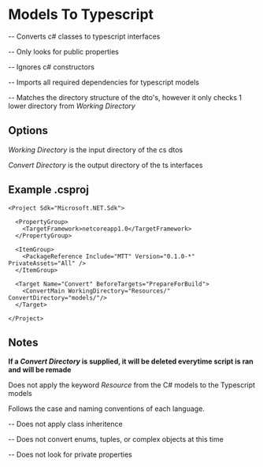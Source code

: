 # Models To Typescript

-- Converts c# classes to typescript interfaces

-- Only looks for public properties

-- Ignores c# constructors

-- Imports all required dependencies for typescript models

-- Matches the directory structure of the dto's, however it only checks 1 lower directory from *Working Directory*

## Options
*Working Directory* is the input directory of the cs dtos

*Convert Directory* is the output directory of the ts interfaces

## Example .csproj
```
<Project Sdk="Microsoft.NET.Sdk">

  <PropertyGroup>
    <TargetFramework>netcoreapp1.0</TargetFramework>
  </PropertyGroup>

  <ItemGroup>
    <PackageReference Include="MTT" Version="0.1.0-*" PrivateAssets="All" />
  </ItemGroup>

  <Target Name="Convert" BeforeTargets="PrepareForBuild">
    <ConvertMain WorkingDirectory="Resources/" ConvertDirectory="models/"/>
  </Target>

</Project>
```

## Notes
**If a *Convert Directory* is supplied, it will be deleted everytime script is ran and will be remade**

Does not apply the keyword *Resource* from the C# models to the Typescript models

Follows the case and naming conventions of each language.

-- Does not apply class inheritence

-- Does not convert enums, tuples, or complex objects at this time

-- Does not look for private properties


